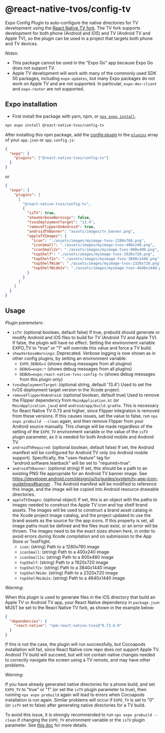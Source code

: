 # @react-native-tvos/config-tv

Expo Config Plugin to auto-configure the native directories for TV development using the [React Native TV fork](https://github.com/react-native-tvos/react-native-tvos). The TV fork supports development for both phone (Android and iOS) and TV (Android TV and Apple TV), so the plugin can be used in a project that targets both phone and TV devices.

_Notes_:

- This package cannot be used in the "Expo Go" app because Expo Go does not support TV.
- Apple TV development will work with many of the commonly used SDK 50 packages, including `expo-updates`, but many Expo packages do not work on Apple TV and are not supported. In particular, `expo-dev-client` and `expo-router` are not supported.

## Expo installation

- First install the package with yarn, npm, or [`npx expo install`](https://docs.expo.io/workflow/expo-cli/#expo-install).

```sh
npx expo install @react-native-tvos/config-tv
```

After installing this npm package, add the [config plugin](https://docs.expo.io/guides/config-plugins/) to the [`plugins`](https://docs.expo.io/versions/latest/config/app/#plugins) array of your `app.json` or `app.config.js`:

```json
{
  "expo": {
    "plugins": ["@react-native-tvos/config-tv"]
  }
}
```

or

```json
{
  "expo": {
    "plugins": [
      [
        "@react-native-tvos/config-tv",
        {
          "isTV": true,
          "showVerboseWarnings": false,
          "tvosDeploymentTarget": "13.4",
          "removeFlipperOnAndroid": true,
          "androidTVBanner": "assets/images/tv_banner.png",
          "appleTVImages": {
            "icon": "./assets/images/myimage-tvos-1280x768.png",
            "iconSmall": "./assets/images/myimage-tvos-400x240.png",
            "iconSmall2x": "./assets/images/myimage-tvos-800x480.png",
            "topShelf": "./assets/images/myimage-tvos-1920x720.png",
            "topShelf2x": "./assets/images/myimage-tvos-3840x1440.png",
            "topShelfWide": "./assets/images/myimage-tvos-2320x720.png",
            "topShelfWide2x": "./assets/images/myimage-tvos-4640x1440.png"
          }
        }
      ]
    ]
  }
}
```

## Usage

_Plugin parameters_:

- `isTV`: (optional boolean, default false) If true, prebuild should generate or modify Android and iOS files to build for TV (Android TV and Apple TV). If false, the plugin will have no effect. Setting the environment variable EXPO_TV to "true" or "1" will override this value and force a TV build.
- `showVerboseWarnings`: Deprecated. Verbose logging is now shown as in other config plugins, by setting an environment variable:
  - `EXPO_DEBUG=1` (shows debug messages from all plugins)
  - `DEBUG=expo:*` (shows debug messages from all plugins)
  - `DEBUG=expo:react-native-tvos:config-tv` (shows debug messages from this plugin only)
- `tvosDeploymentTarget`: (optional string, default '13.4') Used to set the tvOS deployment target version in the Xcode project.
- `removeFlipperOnAndroid`: (optional boolean, default true) Used to remove the Flipper dependency from `MainApplication.kt` (or `MainApplication.java`) and `android/app/build.gradle`. This is necessary for React Native TV 0.73 and higher, since Flipper integration is removed from these versions. If this causes issues, set the value to false, run `npx expo prebuild --clean` again, and then remove Flipper from your Android source manually. This change will be made regardless of the setting of the `EXPO_TV` environment variable or the value of the `isTV` plugin parameter, as it is needed for both Android mobile and Android TV.
- `androidTVRequired`: (optional boolean, default false) If set, the Android manifest will be configured for Android TV only (no Android mobile support). Specifically, the "uses-feature" tag for "android.software.leanback" will be set to "required=true".
- `androidTVBanner`: (optional string) If set, this should be a path to an existing PNG file appropriate for an Android TV banner image. See https://developer.android.com/design/ui/tv/guides/system/tv-app-icon-guidelines#banner . The Android manifest will be modified to reference this image, and the image will be copied into Android resource drawable directories.
- `appleTVImages`: (optional object) If set, this is an object with the paths to images needed to construct the Apple TV icon and top shelf brand assets. The images will be used to construct a brand asset catalog in the Xcode project Image catalog, and the project updated to use the brand assets as the source for the app icons. If this property is set, all image paths must be defined and the files must exist, or an error will be thrown. The images need to be the exact sizes shown here, in order to avoid errors during Xcode compilation and on submission to the App Store or TestFlight.
  - `icon`: (string) Path to a 1280x760 image
  - `iconSmall`: (string) Path to a 400x240 image
  - `iconSmall2x`: (string) Path to a 800x480 image
  - `topShelf`: (string) Path to a 1920x720 image
  - `topShelf2x`: (string) Path to a 3840x1440 image
  - `topShelfWide`: (string) Path to a 2320x720 image
  - `topShelfWide2x`: (string) Path to a 4640x1440 image

_Warning_:

When this plugin is used to generate files in the iOS directory that build an Apple TV or Android TV app, your React Native dependency in `package.json` MUST be set to the React Native TV fork, as shown in the example below:

```json
{
  "dependencies": {
    "react-native": "npm:react-native-tvos@^0.73.6-0"
  }
}
```

If this is not the case, the plugin will run successfully, but Cocoapods installation will fail, since React Native core repo does not support Apple TV. Android TV build will succeed, but will not contain native changes needed to correctly navigate the screen using a TV remote, and may have other problems.

_Warning_:

If you have already generated native directories for a phone build, and set `EXPO_TV` to "true" or "1" (or set the `isTV` plugin parameter to true), then running `npx expo prebuild` again will lead to errors when Cocoapods installation is run again. Similar problems will occur if `EXPO_TV` is set to "0" (or `isTV` set to false) after generating native directories for a TV build.

To avoid this issue, it is strongly recommended to run `npx expo prebuild --clean` if changing the `EXPO_TV` environment variable or the `isTV` plugin parameter. See [this doc](https://docs.expo.dev/workflow/prebuild/#clean) for more details.

